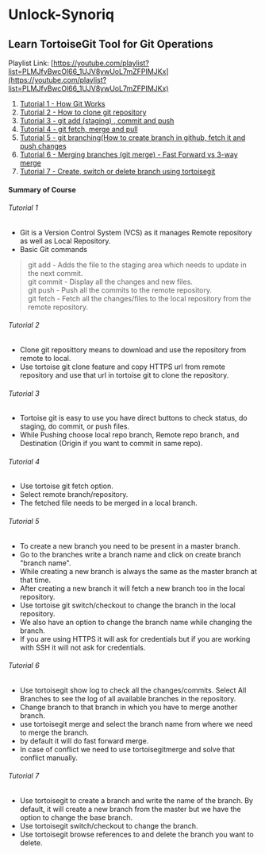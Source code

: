 # Unlock-Synoriq

## Learn TortoiseGit Tool for Git Operations
Playlist Link: [https://youtube.com/playlist?list=PLMJfvBwcOl66_1UJV8ywUoL7mZFPIMJKx](https://youtube.com/playlist?list=PLMJfvBwcOl66_1UJV8ywUoL7mZFPIMJKx)

1. [Tutorial 1 - How Git Works](#Tutorial-1)
2. [Tutorial 2 - How to clone git repository](#tutorial-2)
3. [Tutorial 3 - git add (staging) , commit and push](#Tutorial-3)
4. [Tutorial 4 - git fetch, merge and pull](#tutorial-4)
5. [Tutorial 5 - git branching(How to create branch in github, fetch it and push changes](#tutorial-5)
6. [Tutorial 6 - Merging branches (git merge) - Fast Forward vs 3-way merge](#tutorial-6)
7. [Tutorial 7 - Create, switch or delete branch using tortoisegit](#tutorial-7)

#### Summary of Course
###### Tutorial 1
* Git is a Version Control System (VCS) as it manages Remote repository as well as Local Repository.
* Basic Git commands
> git add - Adds the file to the staging area which needs to update in the next commit.<br>
> git commit - Display all the changes and new files.<br>
> git push - Push all the commits to the remote repository.<br>
> git fetch - Fetch all the changes/files to the local repository from the remote repository.<br>
###### Tutorial 2
* Clone git reposittory means to download and use the repository from remote to local.
* Use tortoise git clone feature and copy HTTPS url from remote repository and use that url in tortoise git to clone the repository.
###### Tutorial 3
* Tortoise git is easy to use you have direct buttons to check status, do staging, do commit, or push files.
* While Pushing choose local repo branch, Remote repo branch, and Destination (Origin if you want to commit in same repo).
###### Tutorial 4
* Use tortoise git fetch option.
* Select remote branch/repository.
* The fetched file needs to be merged in a local branch.
###### Tutorial 5
* To create a new branch you need to be present in a master branch.
* Go to the branches write a branch name and click on create branch "branch name".
* While creating a new branch is always the same as the master branch at that time.
* After creating a new branch it will fetch a new branch too in the local repository.
* Use tortoise git switch/checkout to change the branch in the local repository.
* We also have an option to change the branch name while changing the branch.
* If you are using HTTPS it will ask for credentials but if you are working with SSH it will not ask for credentials.
###### Tutorial 6
* Use tortoisegit show log to check all the changes/commits. Select All Branches to see the log of all available branches in the repository.
* Change branch to that branch in which you have to merge another branch.
* use tortoisegit merge and select the branch name from where we need to merge the branch.
* by default it will do fast forward merge.
* In case of conflict we need to use tortoisegitmerge and solve that conflict manually.
###### Tutorial 7
* Use tortoisegit to create a branch and write the name of the branch. By default, it will create a new branch from the master but we have the option to change the base branch.
* Use tortoisegit switch/checkout to change the branch.
* Use tortoisegit browse references to and delete the branch you want to delete.
